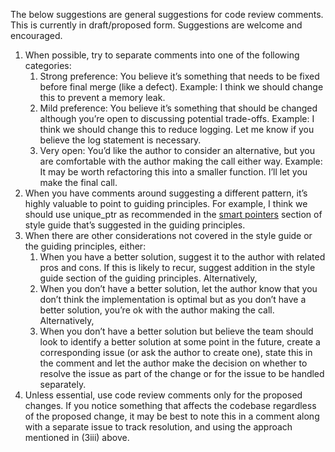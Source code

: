 The below suggestions are general suggestions for code review comments. This is currently in draft/proposed form. Suggestions are welcome and encouraged.
1.	When possible, try to separate comments into one of the following categories:
    1.	Strong preference: You believe it’s something that needs to be fixed before final merge (like a defect). Example: I think we should change this to prevent a memory leak.
    2.	Mild preference: You believe it’s something that should be changed although you’re open to discussing potential trade-offs. Example: I think we should change this to reduce logging. Let me know if you believe the log statement is necessary.
    3.	Very open: You’d like the author to consider an alternative, but you are comfortable with the author making the call either way. Example: It may be worth refactoring this into a smaller function. I’ll let you make the final call.
2.	When you have comments around suggesting a different pattern, it’s highly valuable to point to guiding principles. For example, I think we should use unique_ptr as recommended in the [smart pointers](https://google.github.io/styleguide/cppguide.html#Ownership_and_Smart_Pointers) section of style guide that’s suggested in the guiding principles. 
3.	When there are other considerations not covered in the style guide or the guiding principles, either:
    1.	When you have a better solution, suggest it to the author with related pros and cons. If this is likely to recur, suggest addition in the style guide section of the guiding principles. Alternatively,
    2.	When you don’t have a better solution, let the author know that you don’t think the implementation is optimal but as you don’t have a better solution, you’re ok with the author making the call. Alternatively,
    3.	When you don’t have a better solution but believe the team should look to identify a better solution at some point in the future, create a corresponding issue (or ask the author to create one), state this in the comment and let the author make the decision on whether to resolve the issue as part of the change or for the issue to be handled separately.
4.	Unless essential, use code review comments only for the proposed changes. If you notice something that affects the codebase regardless of the proposed change, it may be best to note this in a comment along with a separate issue to track resolution, and using the approach mentioned in (3iii) above.
